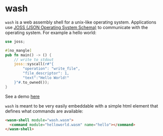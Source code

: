 # wash

`wash` is a web assembly shell for a unix-like operating system.  Applications use [JOSS (JSON Operating System Schema)](https://github.com/web-dom/joss/) to communicate with the operating system. For example a hello world:

```rust
use joss;

#[no_mangle]
pub fn main() -> () {
    // write to stdout
    joss::syscall(r#"{
        "operation": "write_file",
        "file_descriptor": 1,
        "text":"Hello World!"
    }"#.to_owned());
}
```

See a demo [here](https://web-dom.github.io/wash/examples/helloworld/)

`wash` is meant to be very easily embeddable with a simple html element that defines what commands are available:

```html
<wasm-shell module="wash.wasm">
  <command module="helloworld.wasm" name="hello"></command>
</wasm-shell>
```

